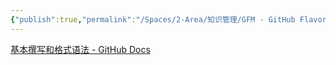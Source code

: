 ```yaml
---
{"publish":true,"permalink":"/Spaces/2-Area/知识管理/GFM - GitHub Flavored Markdown.md","title":"GFM - GitHub Flavored Markdown","created":"2022-07-31","modified":"2023-03-14","cssclasses":""}
---
```



[基本撰写和格式语法 - GitHub Docs](https://docs.github.com/cn/get-started/writing-on-github/getting-started-with-writing-and-formatting-on-github/basic-writing-and-formatting-syntax)